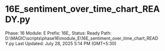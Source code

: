 # 16E_sentiment_over_time_chart_READY.py

Phase: 16
Module: E
Prefix: 16E_
Status: Ready
Path: D:\MAGIC\scripts\phase16\module_E\16E_sentiment_over_time_chart_READY.py
Last Updated: July 28, 2025 5:14 PM (GMT+5:30)